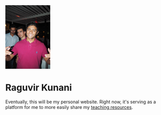 <img src='./image.jpg' width="140" height="200" />

# Raguvir Kunani

Eventually, this will be my personal website. Right now, it's serving as a platform for me to more easily share my [teaching resources](https://rkunani.github.io/teaching/).
